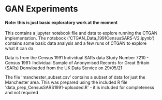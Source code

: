 # GAN Experiments

#### Note: this is just basic exploratory work at the moment

This contains a jupyter notebook file and data to explore running the CTGAN implementation.
The notebook ('CTGAN_Data_1991CensusSARS-V2.ipynb') contains some basic data analysis and a few runs of CTGAN to explore what it can do

Data is from the Census 1991 Individual SARs data
Study Number 7210 - Census 1991: Individual Sample of Anonymised Records for Great Britain (SARs)
Donwloaded from the UK Data Service on 29/05/21

The file 'manchester_subset.csv' contains a subset of data for just the Manchester area. This was prepared using the included R file 'data_prep_CensusSARS1991-uploaded.R' - it is included for completeness and not required

